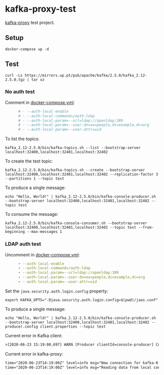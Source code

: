 # kafka-proxy-test

[kafka-proxy](https://github.com/grepplabs/kafka-proxy) test project.

## Setup

`docker-compose up -d`

## Test

`curl -Ls https://mirrors.up.pt/pub/apache/kafka/2.5.0/kafka_2.12-2.5.0.tgz | tar xz`

### No auth test

Comment in [docker-compose.yml](docker-compose.yml):

```yml
      # - --auth-local-enable
      # - --auth-local-command=/auth-ldap
      # - --auth-local-param=--url=ldap://openldap:389
      # - --auth-local-param=--user-dn=ou=people,dc=example,dc=org
      # - --auth-local-param=--user-attr=uid
```

To list the topics:

`kafka_2.12-2.5.0/bin/kafka-topics.sh --list --bootstrap-server localhost:32400,localhost:32401,localhost:32402`

To create the test topic:

`kafka_2.12-2.5.0/bin/kafka-topics.sh --create --bootstrap-server localhost:32400,localhost:32401,localhost:32402 --replication-factor 3 --partitions 1 --topic test`

To produce a single message:

`echo "Hello, World!" | kafka_2.12-2.5.0/bin/kafka-console-producer.sh --bootstrap-server localhost:32400,localhost:32401,localhost:32402 --topic test`

To consume the message:

`kafka_2.12-2.5.0/bin/kafka-console-consumer.sh --bootstrap-server localhost:32400,localhost:32401,localhost:32402 --topic test --from-beginning --max-messages 1`

### LDAP auth test

Uncomment in [docker-compose.yml](docker-compose.yml):

```yml
      - --auth-local-enable
      - --auth-local-command=/auth-ldap
      - --auth-local-param=--url=ldap://openldap:389
      - --auth-local-param=--user-dn=ou=people,dc=example,dc=org
      - --auth-local-param=--user-attr=uid
```

Set the `java.security.auth.login.config` property:

`export KAFKA_OPTS="-Djava.security.auth.login.config=$(pwd)/jaas.conf"`

To produce a single message:

`echo "Hello, World!" | kafka_2.12-2.5.0/bin/kafka-console-producer.sh --bootstrap-server localhost:32400,localhost:32401,localhost:32402 --producer.config client.properties --topic test`

Current error in Kafka client:

```txt
>[2020-06-23 15:19:00,697] WARN [Producer clientId=console-producer] Connection to node -1 (localhost/127.0.0.1:32400) terminated during authentication. This may happen due to any of the following reasons: (1) Authentication failed due to invalid credentials with brokers older than 1.0.0, (2) Firewall blocking Kafka TLS traffic (eg it may only allow HTTPS traffic), (3) Transient network issue. (org.apache.kafka.clients.NetworkClient)
```

Current error in kafka-proxy:

```txt
time="2020-06-23T14:19:00Z" level=info msg="New connection for kafka-0:9092"
time="2020-06-23T14:19:00Z" level=info msg="Reading data from local connection on 172.22.0.6:32400 from 172.22.0.1:48498 (kafka-0:9092) had error: SaslAuthenticate version 0 or 1 is expected, apiVersion 2"
```
